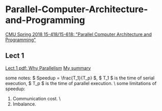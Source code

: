 # Parallel-Computer-Architecture-and-Programming
[CMU Spring 2018 15-418/15-618: "Parallel Computer Architecture and Programming"](https://www.cs.cmu.edu/afs/cs/academic/class/15418-s18/www/index.html)


## Lect 1
[Lect 1 pdf: Why Parallelism](https://www.cs.cmu.edu/afs/cs/academic/class/15418-s18/www/lectures/01_whyparallelism.pdf)
[My summary](https://zhuanlan.zhihu.com/p/1947269726746154097)

some notes:
$ Speedup = \frac{T_1}{T_p} $, $ T_1 $ is the time of serial execution, $ T_p $ is the time of parallel execution. \ 
some limitations of speedup:
1. Communication cost. \
2. Imbalance.